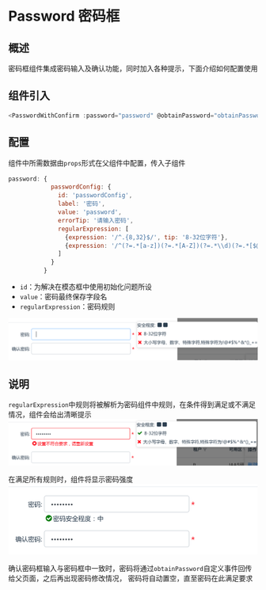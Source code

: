 # Password 密码框

## 概述

密码框组件集成密码输入及确认功能，同时加入各种提示，下面介绍如何配置使用

## 组件引入

```js
<PasswordWithConfirm :password="password" @obtainPassword="obtainPassword"></PasswordWithConfirm>
```
## 配置
组件中所需数据由`props`形式在父组件中配置，传入子组件
```js
password: {
            passwordConfig: {
              id: 'passwordConfig',
              label: '密码',
              value: 'password',
              errorTip: '请输入密码',
              regularExpression: [
                {expression: '/^.{8,32}$/', tip: '8-32位字符'},
                {expression: '/^(?=.*[a-z])(?=.*[A-Z])(?=.*\\d)(?=.*[$@$!#$%^&*()_+=])[A-Za-z\\d$@$!]{0,}/', tip: '大小写字母、数字、特殊字符,特殊字符为!@#$%^&*()_+='}
              ]
            }
          }
```
- `id`：为解决在模态框中使用初始化问题所设  
- `value`：密码最终保存字段名  
- `regularExpression`：密码规则

![密码组件](../../img/pwd/pwd-init.png ':size=600x110')

## 说明

`regularExpression`中规则将被解析为密码组件中规则，在条件得到满足或不满足情况，组件会给出清晰提示  
![密码组件-error](../../img/pwd/pwd-error.png ':size=600x100')

  
在满足所有规则时，组件将显示密码强度  
![密码组件-correct](../../img/pwd/pwd-correct.png ':size=400x120')

确认密码框输入与密码框中一致时，密码将通过`obtainPassword`自定义事件回传给父页面，之后再出现密码修改情况，
密码将自动置空，直至密码在此满足要求